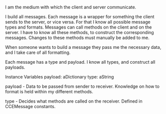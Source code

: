 I am the medium with which the client and server communicate.

I build all messages.
Each message is a wrapper for something the client sends to the server, or vice versa.
For that I know all possible message types and formats.
Messages can call methods on the client and on the server.
I have to know all these methods, to construct the corresponding messages.
Changes to these methods must manually be added to me.

When someone wants to build a message they pass me the necessary data, and I take care of all formatting.

Each message has a type and payload.
I know all types, and construct all payloads.

Instance Variables
	payload:		aDictionary
	type:		aString

payload
	- Data to be passed from sender to receiver. Knowledge on how to format is held within my different methods.

type
	- Decides what methods are called on the receiver. Defined in CCEMessage constants.
